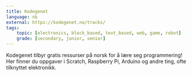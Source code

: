 ```yaml
---
title: Kodegenet
language: nb
external: https://kodegenet.no/tracks/
tags:
    topic: [electronics, block_based, text_based, web, game, robot]
    grade: [secondary, junior, senior]
---
```


Kodegenet tilbyr gratis ressurser på norsk for å lære seg programmering! Her
finner du oppgaver i Scratch, Raspberry Pi, Arduino og andre ting, ofte
tilknyttet elektronikk.
